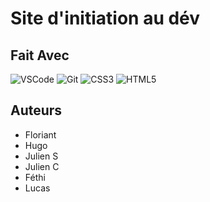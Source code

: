 # Site d'initiation au dév

## Fait Avec

<img alt="VSCode" src="https://img.shields.io/badge/-Visual%20Studio%20Code-23A9F2?style=flat-square&logo=Visual%20Studio%20Code&logoColor=white"/>
<img alt="Git" src="https://img.shields.io/badge/-Git-F44D27?style=flat-square&logo=Git&logoColor=white"/>
<img alt="CSS3" src="https://img.shields.io/badge/-CSS3-1572B6?style=flat-square&logo=CSS3&logoColor=white"/>
<img alt="HTML5" src="https://img.shields.io/badge/-HTML5-E34F26?style=flat-square&logo=HTML5&logoColor=white"/>

## Auteurs

- Floriant
- Hugo
- Julien S
- Julien C
- Féthi
- Lucas
